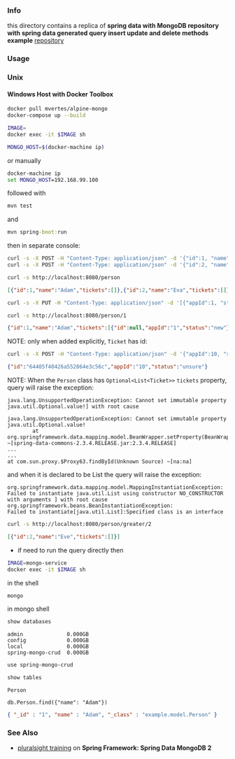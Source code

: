 ### Info
this directory contains a replica of __spring data with MongoDB repository with spring data generated query insert update and delete methods example__ [repository](https://github.com/upanshu21/springboot-mongodb-crud)

### Usage
### Unix


#### Windows Host with Docker Toolbox

```sh
docker pull mvertes/alpine-mongo
docker-compose up --build
```
```sh
IMAGE=
docker exec -it $IMAGE sh
```
```sh
MONGO_HOST=$(docker-machine ip)
```
or manually
```cmd
docker-machine ip
set MONGO_HOST=192.168.99.100
```
followed with
```sh
mvn test
```
and
```cmd
mvn spring-boot:run
```
then in separate console:
```sh
curl -s -X POST -H "Content-Type: application/json" -d '{"id":1, "name": "Adam" }' http://localhost:8080/person
curl -s -X POST -H "Content-Type: application/json" -d '{"id":2, "name": "Eve" }' http://localhost:8080/person
```
```sh
curl -s http://localhost:8080/person
```
```JSON
[{"id":1,"name":"Adam","tickets":[]},{"id":2,"name":"Eva","tickets":[]}]
```

```sh
curl -s -X PUT -H "Content-Type: application/json" -d '[{"appId":1, "status": "new" }]' http://localhost:8080/person/addticket/1
```
```sh
curl -s http://localhost:8080/person/1
```
```JSON
{"id":1,"name":"Adam","tickets":[{"id":null,"appId":"1","status":"new"}]}
```
NOTE: only when added explicitly, `Ticket` has id:
```sh
curl -s -X POST -H "Content-Type: application/json" -d '{"appId":10, "status": "unsure" }' http://localhost:8080/person/ticket
```
```JSON
{"id":"64405f40426a552864e3c56c","appId":"10","status":"unsure"}
```
NOTE: When the `Person` class has `Optional<List<Ticket>>` `tickets` property, query will raise the exception:
```text
java.lang.UnsupportedOperationException: Cannot set immutable property java.util.Optional.value!] with root cause

java.lang.UnsupportedOperationException: Cannot set immutable property java.util.Optional.value!
        at org.springframework.data.mapping.model.BeanWrapper.setProperty(BeanWrapper.java:87) ~[spring-data-commons-2.3.4.RELEASE.jar:2.3.4.RELEASE]
...
...
at com.sun.proxy.$Proxy63.findById(Unknown Source) ~[na:na]
```
and when it is declared to be List<Ticket> the query will raise the exception:
```text
org.springframework.data.mapping.model.MappingInstantiationException:
Failed to instantiate java.util.List using constructor NO_CONSTRUCTOR with arguments ] with root cause
org.springframework.beans.BeanInstantiationException:
Failed to instantiate[java.util.List]:Specified class is an interface
```
```sh
curl -s http://localhost:8080/person/greater/2
```
```JSON
[{"id":2,"name":"Eve","tickets":[]}]
```
* if need to run the query directly then
```sh
IMAGE=mongo-service
docker exec -it $IMAGE sh
```
in the shell
```sh
mongo
```
in mongo shell
```sh
show databases
```
```text
admin              0.000GB
config             0.000GB
local              0.000GB
spring-mongo-crud  0.000GB
```
```sh
use spring-mongo-crud
```

```sh
show tables
```
```text
Person
```
```
db.Person.find({"name": "Adam"})
```
```JSON
{ "_id" : "1", "name" : "Adam", "_class" : "example.model.Person" }
```
### See Also

  * [pluralsight training](https://app.pluralsight.com/courses/84e60231-ee35-45ff-a83e-1f3e17f54206/table-of-contents) on __Spring Framework: Spring Data MongoDB 2__
